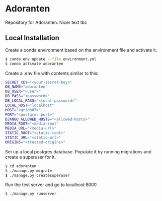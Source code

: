 # Adoranten
Repository for Adoranten. Nicer text tbc

## Local Installation

Create a conda environment based on the environment file and activate it.

```bash
$ conda env update --file environment.yml
$ conda activate adoranten
```

Create a .env file with contents similar to this:
```bash
SECRET_KEY="<your-secret-key>"
DB_NAME="adoranten"
DB_USER="<user>"
DB_PASS="<password>"
DB_LOCAL_PASS="<local-password>"
LOCAL_HOST="localhost"
HOST="<gridh07>"
PORT="<postgres-port>"
DJANGO_ALLOWED_HOSTS="<allowed-hosts>"
MEDIA_ROOT="<media-root"
MEDIA_URL="<media-url>"
STATIC_ROOT="<static-root>"
STATIC_URL="<static-url>"
ORIGINS="<trusted-origins>"
```

Set up a local postgres database. Populate it by running migrations and create a superuser for it.
```bash
$ cd adoranten
$ ./manage.py migrate
$ ./manage.py createsuperuser
```

Run the test server and go to localhost:8000
```bash
$ ./manage.py runserver
```
